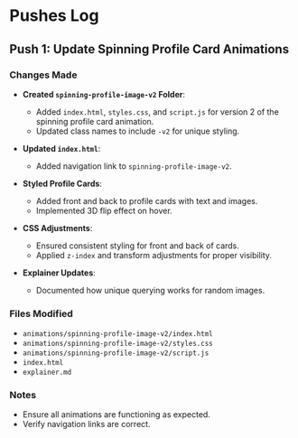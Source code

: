 # Pushes Log

## Push 1: Update Spinning Profile Card Animations

### Changes Made
- **Created `spinning-profile-image-v2` Folder**: 
  - Added `index.html`, `styles.css`, and `script.js` for version 2 of the spinning profile card animation.
  - Updated class names to include `-v2` for unique styling.

- **Updated `index.html`**:
  - Added navigation link to `spinning-profile-image-v2`.

- **Styled Profile Cards**:
  - Added front and back to profile cards with text and images.
  - Implemented 3D flip effect on hover.

- **CSS Adjustments**:
  - Ensured consistent styling for front and back of cards.
  - Applied `z-index` and transform adjustments for proper visibility.

- **Explainer Updates**:
  - Documented how unique querying works for random images.

### Files Modified
- `animations/spinning-profile-image-v2/index.html`
- `animations/spinning-profile-image-v2/styles.css`
- `animations/spinning-profile-image-v2/script.js`
- `index.html`
- `explainer.md`

### Notes
- Ensure all animations are functioning as expected.
- Verify navigation links are correct. 